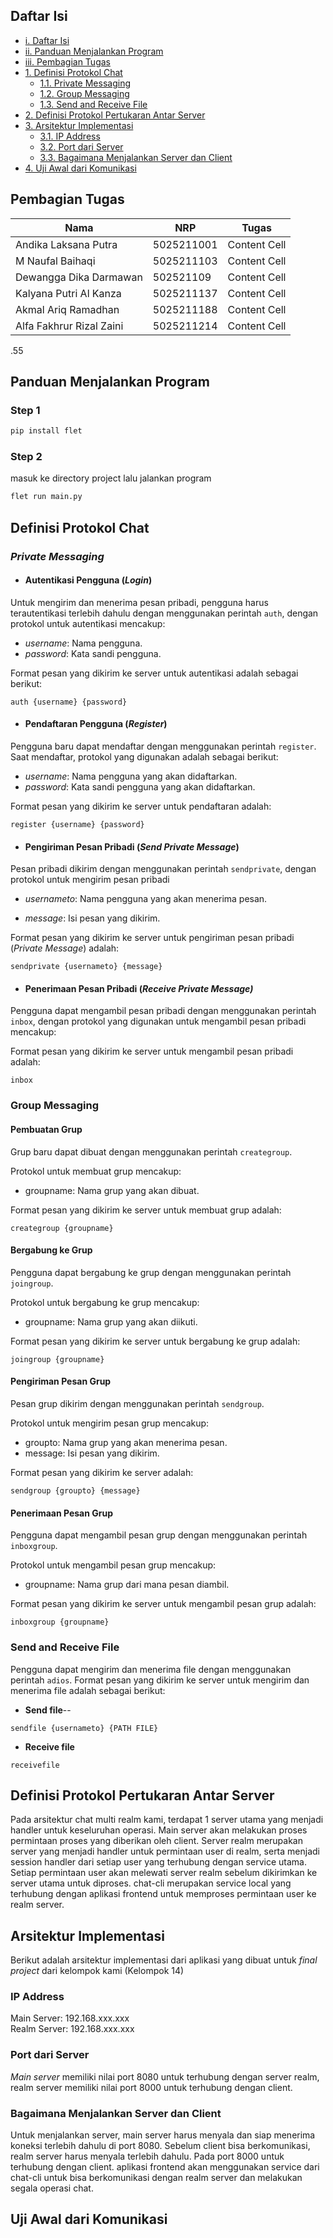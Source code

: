 ## Daftar Isi

- [i. Daftar Isi](#daftar-isi)
- [ii. Panduan Menjalankan Program](#panduan-menjalankan-program)
- [iii. Pembagian Tugas](#pembagian-tugas)
- [1. Definisi Protokol Chat](#definisi-protokol-chat)
  - [1.1. Private Messaging](#private-messaging)
  - [1.2. Group Messaging](#group-messaging)
  - [1.3. Send and Receive File](#send-and-receive-file)
- [2. Definisi Protokol Pertukaran Antar Server](#definisi-protokol-pertukaran-antar-server)
- [3. Arsitektur Implementasi](#arsitektur-implementasi)
  - [3.1. IP Address](#ip-address)
  - [3.2. Port dari Server](#port-dari-server)
  - [3.3. Bagaimana Menjalankan Server dan Client](#bagaimana-menjalankan-server-dan-client)
- [4. Uji Awal dari Komunikasi](#uji-awal-dari-komunikasi)

## Pembagian Tugas

| Nama  | NRP | Tugas |
| ------------- | ------------- | ------------- |
| Andika Laksana Putra  | 5025211001  | Content Cell  |
| M Naufal Baihaqi  | 5025211103  | Content Cell  |
| Dewangga Dika Darmawan  | 502521109  | Content Cell  |
| Kalyana Putri Al Kanza  | 5025211137  | Content Cell  |
| Akmal Ariq Ramadhan  | 5025211188  | Content Cell  |
| Alfa Fakhrur Rizal Zaini  | 5025211214  | Content Cell  |

.55
## Panduan Menjalankan Program

### Step 1
```python
pip install flet
```

### Step 2
masuk ke directory project lalu jalankan program
```python
flet run main.py
```

## Definisi Protokol Chat 

### **_Private Messaging_**

- #### **Autentikasi Pengguna (_Login_)**

Untuk mengirim dan menerima pesan pribadi, pengguna harus terautentikasi terlebih dahulu dengan menggunakan perintah `auth`, dengan protokol untuk autentikasi mencakup:

- _username_: Nama pengguna.
- _password_: Kata sandi pengguna.

Format pesan yang dikirim ke server untuk autentikasi adalah sebagai berikut:

```shell
auth {username} {password}
```

- #### **Pendaftaran Pengguna (_Register_)**

Pengguna baru dapat mendaftar dengan menggunakan perintah `register`. Saat mendaftar, protokol yang digunakan adalah sebagai berikut: 

- _username_: Nama pengguna yang akan didaftarkan.
- _password_: Kata sandi pengguna yang akan didaftarkan.
<!-- - realm_id: ID realm tempat pengguna akan terdaftar. -->

Format pesan yang dikirim ke server untuk pendaftaran adalah:

```shell
register {username} {password}
```

- #### **Pengiriman Pesan Pribadi (_Send Private Message_)**

Pesan pribadi dikirim dengan menggunakan perintah `sendprivate`, dengan protokol untuk mengirim pesan pribadi

<!-- - sessionid: ID sesi pengguna yang mengirim pesan. -->
- _usernameto_: Nama pengguna yang akan menerima pesan.
<!-- - usernamefrom: Nama pengguna yang mengirim pesan. -->
- _message_: Isi pesan yang dikirim.

Format pesan yang dikirim ke server untuk pengiriman pesan pribadi (_Private Message_) adalah:

```
sendprivate {usernameto} {message} 
```

- #### **Penerimaan Pesan Pribadi (_Receive Private Message)_**

Pengguna dapat mengambil pesan pribadi dengan menggunakan perintah `inbox`, dengan protokol yang digunakan untuk mengambil pesan pribadi mencakup:

<!-- - username: Nama pengguna yang meminta pesan. -->

Format pesan yang dikirim ke server untuk mengambil pesan pribadi adalah:

```shell
inbox 
```

### Group Messaging

#### Pembuatan Grup

Grup baru dapat dibuat dengan menggunakan perintah `creategroup`.

Protokol untuk membuat grup mencakup:

- groupname: Nama grup yang akan dibuat.

Format pesan yang dikirim ke server untuk membuat grup adalah:

```shell
creategroup {groupname} 
```

#### Bergabung ke Grup

Pengguna dapat bergabung ke grup dengan menggunakan perintah `joingroup`.

Protokol untuk bergabung ke grup mencakup:

<!-- - username: Nama pengguna yang bergabung. -->
- groupname: Nama grup yang akan diikuti.
<!-- - realmid: ID realm di mana grup berada. -->

Format pesan yang dikirim ke server untuk bergabung ke grup adalah:

```shell
joingroup {groupname}
```

#### Pengiriman Pesan Grup

Pesan grup dikirim dengan menggunakan perintah `sendgroup`.

Protokol untuk mengirim pesan grup mencakup:

<!-- - usernamefrom: Nama pengguna yang mengirim pesan. -->
- groupto: Nama grup yang akan menerima pesan.
- message: Isi pesan yang dikirim.

Format pesan yang dikirim ke server adalah:

```shell
sendgroup {groupto} {message} 
```

#### Penerimaan Pesan Grup

Pengguna dapat mengambil pesan grup dengan menggunakan perintah `inboxgroup`.

Protokol untuk mengambil pesan grup mencakup:

<!-- - username: Nama pengguna yang meminta pesan. -->
- groupname: Nama grup dari mana pesan diambil.

Format pesan yang dikirim ke server untuk mengambil pesan grup adalah:

```shell
inboxgroup {groupname} 
```

### Send and Receive File
Pengguna dapat mengirim dan menerima file dengan menggunakan perintah `adios`. Format pesan yang dikirim ke server untuk mengirim dan menerima file adalah sebagai berikut:

- **Send file**--
```shell
sendfile {usernameto} {PATH FILE} 
``` 

- **Receive file**
```shell
receivefile
``` 

## Definisi Protokol Pertukaran Antar Server
Pada arsitektur chat multi realm kami, terdapat 1 server utama yang menjadi
handler untuk keseluruhan operasi. Main server akan melakukan proses permintaan proses
yang diberikan oleh client. Server realm merupakan server yang menjadi handler untuk permintaan
user di realm, serta menjadi session handler dari setiap user yang terhubung dengan service 
utama. Setiap permintaan user akan melewati server realm sebelum dikirimkan ke server
utama untuk diproses. chat-cli merupakan service local yang terhubung dengan aplikasi frontend
untuk memproses permintaan user ke realm server.

## Arsitektur Implementasi
Berikut adalah arsitektur implementasi dari aplikasi yang dibuat untuk _final project_ dari kelompok kami (Kelompok 14)

### IP Address
Main Server: 192.168.xxx.xxx <br>
Realm Server: 192.168.xxx.xxx

### Port dari Server
_Main server_ memiliki nilai port 8080 untuk terhubung dengan server realm, realm server memiliki nilai port 8000 untuk terhubung dengan client.

### Bagaimana Menjalankan Server dan Client
Untuk menjalankan server, main server harus menyala dan siap menerima koneksi terlebih dahulu di port 8080. Sebelum client bisa berkomunikasi, realm server harus menyala terlebih dahulu. Pada port 8000 untuk terhubung dengan client. aplikasi frontend akan menggunakan service dari chat-cli untuk bisa berkomunikasi dengan realm server dan melakukan segala operasi chat.

## Uji Awal dari Komunikasi